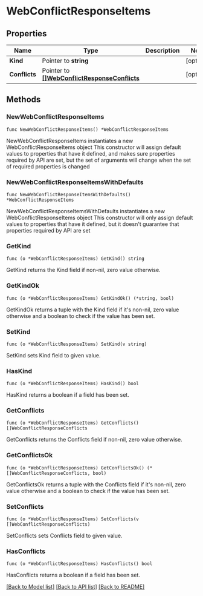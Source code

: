 # WebConflictResponseItems

## Properties

Name | Type | Description | Notes
------------ | ------------- | ------------- | -------------
**Kind** | Pointer to **string** |  | [optional] 
**Conflicts** | Pointer to [**[]WebConflictResponseConflicts**](WebConflictResponseConflicts.md) |  | [optional] 

## Methods

### NewWebConflictResponseItems

`func NewWebConflictResponseItems() *WebConflictResponseItems`

NewWebConflictResponseItems instantiates a new WebConflictResponseItems object
This constructor will assign default values to properties that have it defined,
and makes sure properties required by API are set, but the set of arguments
will change when the set of required properties is changed

### NewWebConflictResponseItemsWithDefaults

`func NewWebConflictResponseItemsWithDefaults() *WebConflictResponseItems`

NewWebConflictResponseItemsWithDefaults instantiates a new WebConflictResponseItems object
This constructor will only assign default values to properties that have it defined,
but it doesn't guarantee that properties required by API are set

### GetKind

`func (o *WebConflictResponseItems) GetKind() string`

GetKind returns the Kind field if non-nil, zero value otherwise.

### GetKindOk

`func (o *WebConflictResponseItems) GetKindOk() (*string, bool)`

GetKindOk returns a tuple with the Kind field if it's non-nil, zero value otherwise
and a boolean to check if the value has been set.

### SetKind

`func (o *WebConflictResponseItems) SetKind(v string)`

SetKind sets Kind field to given value.

### HasKind

`func (o *WebConflictResponseItems) HasKind() bool`

HasKind returns a boolean if a field has been set.

### GetConflicts

`func (o *WebConflictResponseItems) GetConflicts() []WebConflictResponseConflicts`

GetConflicts returns the Conflicts field if non-nil, zero value otherwise.

### GetConflictsOk

`func (o *WebConflictResponseItems) GetConflictsOk() (*[]WebConflictResponseConflicts, bool)`

GetConflictsOk returns a tuple with the Conflicts field if it's non-nil, zero value otherwise
and a boolean to check if the value has been set.

### SetConflicts

`func (o *WebConflictResponseItems) SetConflicts(v []WebConflictResponseConflicts)`

SetConflicts sets Conflicts field to given value.

### HasConflicts

`func (o *WebConflictResponseItems) HasConflicts() bool`

HasConflicts returns a boolean if a field has been set.


[[Back to Model list]](../README.md#documentation-for-models) [[Back to API list]](../README.md#documentation-for-api-endpoints) [[Back to README]](../README.md)


